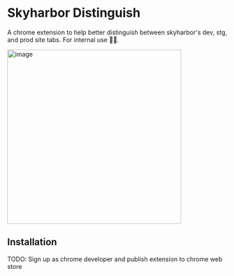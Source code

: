# Skyharbor Distinguish

A chrome extension to help better distinguish between skyharbor's dev, stg, and prod site tabs. For internal use 🙆‍♀️.

<img width="398" alt="image" src="https://user-images.githubusercontent.com/95644202/186586662-893f9ed2-2b43-4c66-9c8d-91384e7a7da2.png">

## Installation

TODO: Sign up as chrome developer and publish extension to chrome web store

